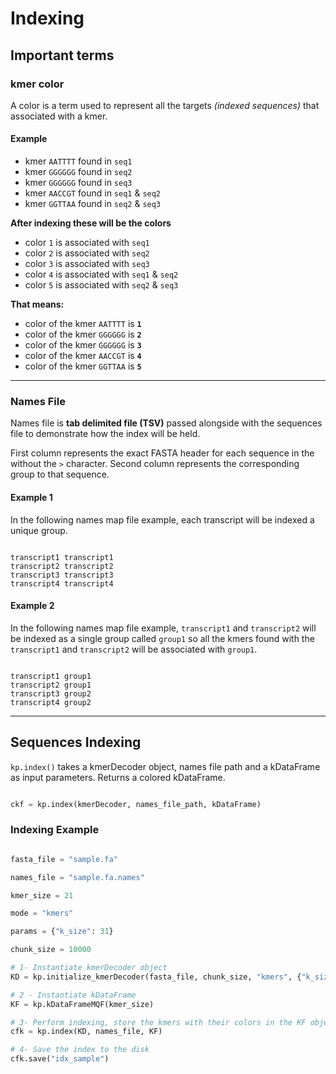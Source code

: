 # Indexing

## Important terms

### kmer color

A color is a term used to represent all the targets *(indexed sequences)* that associated with a kmer.

#### Example

- kmer `AATTTT` found in `seq1`
- kmer `GGGGGG` found in `seq2`
- kmer `GGGGGG` found in `seq3`
- kmer `AACCGT` found in `seq1` & `seq2`
- kmer `GGTTAA` found in `seq2` & `seq3`

**After indexing these will be the colors**

- color `1` is associated with `seq1`
- color `2` is associated with `seq2`
- color `3` is associated with `seq3`
- color `4` is associated with `seq1` & `seq2`
- color `5` is associated with `seq2` & `seq3`

**That means:**
- color of the kmer `AATTTT` is **`1`** 
- color of the kmer `GGGGGG` is **`2`**
- color of the kmer `GGGGGG` is **`3`**
- color of the kmer `AACCGT` is **`4`**
- color of the kmer `GGTTAA` is **`5`**

---

### Names File

Names file is **tab delimited file (TSV)** passed alongside with the sequences file to demonstrate how the index will be held.

First column represents the exact FASTA header for each sequence in the without the `>` character.
Second column represents the corresponding group to that sequence.

#### Example 1

In the following names map file example, each transcript will be indexed a unique group.

```tsv

transcript1	transcript1
transcript2	transcript2
transcript3	transcript3
transcript4	transcript4

```

#### Example 2

In the following names map file example, `transcript1` and `transcript2` will be indexed as a single group called `group1` so all the kmers found with the `transcript1` and `transcript2` will be associated with `group1`.

```tsv

transcript1	group1
transcript2	group1
transcript3	group2
transcript4	group2

```

---

## Sequences Indexing

`kp.index()` takes a kmerDecoder object, names file path and a kDataFrame as input parameters. Returns a colored kDataFrame.

```python

ckf = kp.index(kmerDecoder, names_file_path, kDataFrame)

```

### Indexing Example

```python

fasta_file = "sample.fa"

names_file = "sample.fa.names"

kmer_size = 21

mode = "kmers"

params = {"k_size": 31}

chunk_size = 10000

# 1- Instantiate kmerDecoder object
KD = kp.initialize_kmerDecoder(fasta_file, chunk_size, "kmers", {"k_size" : kmer_size})

# 2 - Instantiate kDataFrame
KF = kp.kDataFrameMQF(kmer_size)

# 3- Perform indexing, store the kmers with their colors in the KF object and the colors information will be returned as a colored_kDataFrame (cfk)
cfk = kp.index(KD, names_file, KF)

# 4- Save the index to the disk
cfk.save("idx_sample")

```
